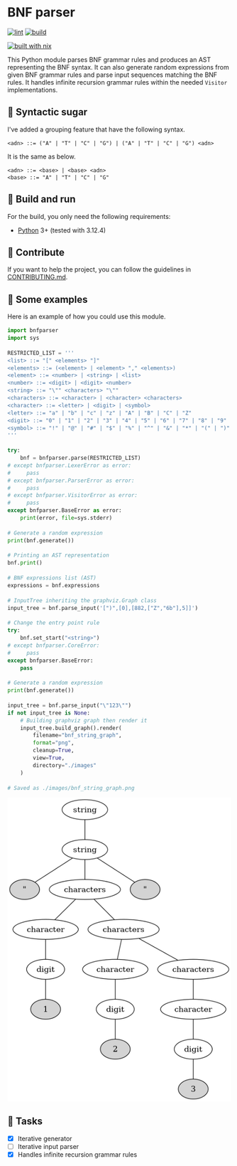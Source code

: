 # BNF parser

[![lint](https://github.com/theobori/bnfparser/actions/workflows/lint.yml/badge.svg)](https://github.com/theobori/bnfparser/actions/workflows/lint.yml) [![build](https://github.com/theobori/bnfparser/actions/workflows/build.yml/badge.svg)](https://github.com/theobori/bnfparser/actions/workflows/build.yml)

[![built with nix](https://builtwithnix.org/badge.svg)](https://builtwithnix.org)

This Python module parses BNF grammar rules and produces an AST representing the BNF syntax. It can also generate random expressions from given BNF grammar rules and parse input sequences matching the BNF rules. It handles infinite recursion grammar rules within the needed `Visitor` implementations.

## 🍬 Syntactic sugar

I've added a grouping feature that have the following syntax.

```text
<adn> ::= ("A" | "T" | "C" | "G") | ("A" | "T" | "C" | "G") <adn>
```

It is the same as below.

```text
<adn> ::= <base> | <base> <adn>
<base> ::= "A" | "T" | "C" | "G"
```

## 📖 Build and run

For the build, you only need the following requirements:

- [Python](https://www.python.org/downloads/) 3+ (tested with 3.12.4)

## 🤝 Contribute

If you want to help the project, you can follow the guidelines in [CONTRIBUTING.md](./CONTRIBUTING.md).

## 📎 Some examples

Here is an example of how you could use this module.

```py
import bnfparser
import sys

RESTRICTED_LIST = '''
<list> ::= "[" <elements> "]"
<elements> ::= (<element> | <element> "," <elements>)
<element> ::= <number> | <string> | <list>
<number> ::= <digit> | <digit> <number>
<string> ::= "\"" <characters> "\""
<characters> ::= <character> | <character> <characters>
<character> ::= <letter> | <digit> | <symbol>
<letter> ::= "a" | "b" | "c" | "z" | "A" | "B" | "C" | "Z"
<digit> ::= "0" | "1" | "2" | "3" | "4" | "5" | "6" | "7" | "8" | "9"
<symbol> ::= "!" | "@" | "#" | "$" | "%" | "^" | "&" | "*" | "(" | ")" | "-" | "_" | "=" | "+"
'''

try:
    bnf = bnfparser.parse(RESTRICTED_LIST)
# except bnfparser.LexerError as error:
#     pass
# except bnfparser.ParserError as error:
#     pass
# except bnfparser.VisitorError as error:
#     pass
except bnfparser.BaseError as error:
    print(error, file=sys.stderr)

# Generate a random expression
print(bnf.generate())

# Printing an AST representation
bnf.print()

# BNF expressions list (AST)
expressions = bnf.expressions

# InputTree inheriting the graphviz.Graph class
input_tree = bnf.parse_input('[")",[0],[882,["Z","6b"],5]]')

# Change the entry point rule
try:
    bnf.set_start("<string>")
# except bnfparser.CoreError:
#     pass
except bnfparser.BaseError:
    pass

# Generate a random expression
print(bnf.generate())

input_tree = bnf.parse_input("\"123\"")
if not input_tree is None:
    # Building graphviz graph then render it
    input_tree.build_graph().render(
        filename="bnf_string_graph",
        format="png",
        cleanup=True,
        view=True,
        directory="./images"
    )

# Saved as ./images/bnf_string_graph.png
```

![bnf_string_graph](/images/bnf_string_graph.png)

## 🎉 Tasks

- [x] Iterative generator
- [ ] Iterative input parser
- [x] Handles infinite recursion grammar rules
